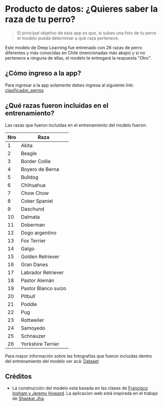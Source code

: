 
# Producto de datos: ¿Quieres saber la raza de tu perro?


> El principal objetivo de esta app es que, si subes una foto de tu perro el modelo pueda determinar a qué raza pertenece. 

Este modelo de Deep Learning fue entrenado con 26 razas de perro diferentes y más conocidas en Chile (mencionadas más abajo) y si no pertenece a ninguna de ellas, el modelo te entregará la respuesta "Otro".


## ¿Cómo ingreso a la app?

Para ingresar a la app solamente debes ingresa al siguiente link: [clasificador_perros](https://razasdeperro.herokuapp.com/)

## ¿Qué razas fueron incluidas en el entrenamiento?

Las razas que fueron incluidas en el entrenamiento del modelo  fueron:

|Nro|Raza|
|--------|---------|
|1|Akita|
|2|Beagle|
|3|Border Collie|
|4|Boyero de Berna|
|5|Bulldog|
|6|Chihuahua|
|7|Chow Chow|
|8|Coker Spaniel|
|9|Daschund|
|10|Dalmata|
|11|Doberman|
|12|Dogo argentino|
|13|Fox Terrier|
|14|Galgo|
|15|Golden Retriever|
|16|Gran Danes|
|17|Labrador Retriever|
|18|Pastor Alemán|
|19|Pastor Blanco suizo|
|20|Pitbull|
|21|Poddle|
|22|Pug|
|23|Rottweiler|
|24|Samoyedo|
|25|Schnauzer|
|26|Yorkshire Terrier|

Para mayor información sobre las fotografías que fueron incluidas dentro del entrenamiento del modelo ver acá: [Dataset](https://drive.google.com/drive/folders/1ZD4AN8gKVbvqeBGU-edSKkTIVGuTcdRy?usp=sharing)

## Créditos

- La construcción del modelo está basada en las clases de [Francisco Ingham y Jeremy Howard](https://github.com/fastai/course-v3/blob/master/nbs/dl1/lesson2-download.ipynb). La aplicacion web está inspirada en el trabajo de [Shankar Jha](https://github.com/shankarj67/Water-classifier-fastai).
